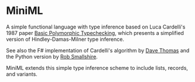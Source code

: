 # MiniML

A simple functional language with type inference based on Luca Cardelli's 1987 paper [Basic Polymorphic Typechecking](http://lucacardelli.name/Papers/BasicTypechecking.pdf), which presents a simplified version of Hindley-Damas-Milner type inference.

See also the F# implementation of Cardelli's algorithm by [Dave Thomas](https://github.com/7sharp9/write-you-an-inference-in-fsharp/blob/master/HMBasic/HMBasic.fs) and the Python version by [Rob Smallshire](https://github.com/rob-smallshire/hindley-milner-python/blob/master/inference.py).

MiniML extends this simple type inference scheme to include lists, records, and variants.
